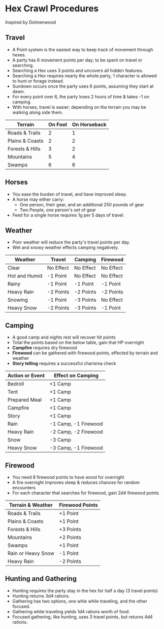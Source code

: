 # Hex Crawl Procedures
Inspired by Dolmenwood

## Travel
- A Point system is the easiest way to keep track of movement through hexes.
- A party has 6 movement points per day; to be spent on travel or searching.
- Searching a Hex uses 3 points and uncovers all hidden features.
- Searching a Hex requires nearly the whole party, 1 character is allowed to hunt or forage instead.
- Sundown occurs once the party uses 6 points, assuming they start at dawn.
- For every point over 6, the party loses 2 hours of time & takes -1 on camping.
- With horses, travel is easier; depending on the terrain you may be walking along side them.

| Terrain         | On Foot | On Horseback |
|-----------------|---------|--------------|
| Roads & Trails  |    2    |       1      |
| Plains & Coasts |    2    |       2      |
| Forests & Hills |    3    |       2      |
| Mountains       |    5    |       4      |
| Swamps          |    6    |       6      |

## Horses
- You ease the burden of travel, and have improved sleep.
- A horse may either carry:
  - One person, their gear, and an additional 250 pounds of gear
  - Two People, one person's set of gear
- Feed for a single horse requires 1g per 5 days of travel. 

## Weather
- Poor weather will reduce the party's travel points per day.
- Wet and snowy weather effects camping negatively.

| Weather       | Travel     | Camping    | Firewood  |
|---------------|------------|------------|-----------|
| Clear         | No Effect  | No Effect  | No Effect |
| Hot and Humid | -1 Point   | No Effect  | No Effect |
| Rainy         | -1 Point   | -1 Point   | -1 Point  |
| Heavy Rain    | -2 Points  | -2 Points  | -2 Points |
| Snowing       | -1 Point   | -3 Points  | No Effect |
| Heavy Snow    | -2 Points  | -3 Points  | -1 Point  |

## Camping
- A good camp and nights rest will recover hit points
- Total the points based on the below table, gain that HP overnight
- **Campfire** requires dry firewood
- **Firewood** can be gathered with firewood points, effected by terrain and weather
- **Story telling** requires a successful charisma check

| Action or Event | Effect on Camping      |
|-----------------|------------------------|
| Bedroll         | +1 Camp                |
| Tent            | +1 Camp                |
| Prepared Meal   | +1 Camp                |
| Campfire        | +1 Camp                |
| Story           | +1 Camp                |
| Rain            | -1 Camp, -1 Firewood   |
| Heavy Rain      | -2 Camp, -2 Firewood   |
| Snow            | -3 Camp                |
| Heavy Snow      | -3 Camp, -1 Firewood   |

## Firewood
- You need 8 firewood points to have wood for overnight
- A fire overnight improves sleep & reduces chances for random encounters
- For each character that searches for firewood, gain 2d4 firewood points

| Terrain & Weather  | Firewood Points | 
|--------------------|-----------------|
| Roads & Trails     | +1 Point        |
| Plains & Coasts    | +1 Point        |
| Forests & Hills    | +3 Points       |
| Mountains          | +2 Points       |
| Swamps             | +1 Point        |
| Rain or Heavy Snow | -1 Point        |
| Heavy Rain         | -2 Points       | 

## Hunting and Gathering
- Hunting requires the party stay in the hex for half a day (3 travel points)
- Hunting returns 3d4 rations.
- Gathering has two options, one whle while traveling, and the other focused.
- Gathering while traveling yields 1d4 rations worth of food.
- Focused gathering, like hunting, uses 3 travel points, but returns 4d4 rations.
